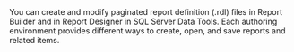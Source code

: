 <Token xmlns:xlink="http://www.w3.org/1999/xlink">
    You can create and modify paginated report definition (.rdl) files in Report Builder and in Report Designer in SQL Server Data Tools. Each authoring environment provides different ways to create, open, and save reports and related items.
  </Token>